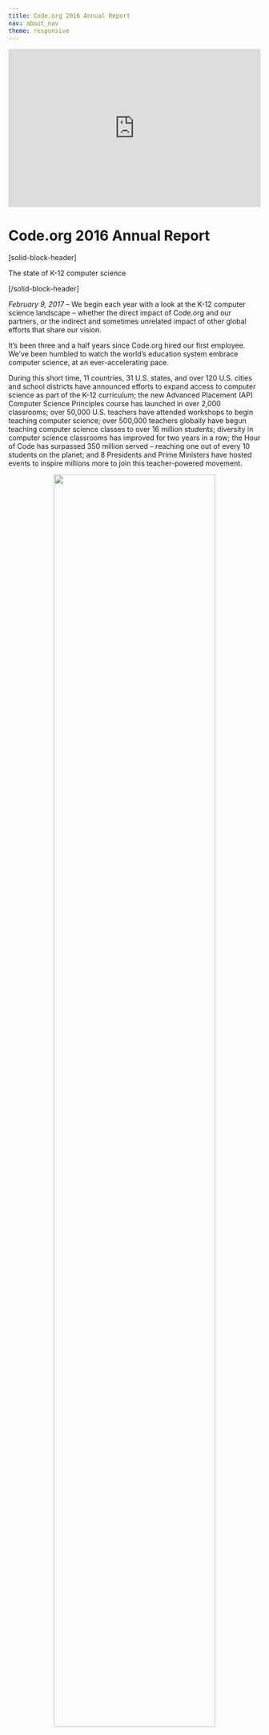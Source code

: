 ```yaml
---
title: Code.org 2016 Annual Report
nav: about_nav
theme: responsive
---
```


<p align="center"><iframe style="max-width: 100%" width="560" height="315" src="https://www.youtube.com/embed/H7vg-YRAGq8" frameborder="0" allowfullscreen></iframe></p>

# Code.org 2016 Annual Report

[solid-block-header]

The state of K-12 computer science

[/solid-block-header]

*February 9, 2017* – We begin each year with a look at the K-12 computer science landscape – whether the direct impact of Code.org and our partners, or the indirect and sometimes unrelated impact of other global efforts that share our vision.

It’s been three and a half years since Code.org hired our first employee. We’ve been humbled to watch the world’s education system embrace computer science, at an ever-accelerating pace. 

During this short time, 11 countries, 31 U.S. states, and over 120 U.S. cities and school districts have announced efforts to expand access to computer science as part of the K-12 curriculum; the new Advanced Placement (AP) Computer Science Principles course has launched in over 2,000 classrooms; over 50,000 U.S. teachers have attended workshops to begin teaching computer science; over 500,000 teachers globally have begun teaching computer science classes to over 16 million students; diversity in computer science classrooms has improved for two years in a row; the Hour of Code has surpassed 350 million served – reaching one out of every 10 students on the planet; and 8 Presidents and Prime Ministers have hosted events to inspire millions more to join this teacher-powered movement.

<p align="center"><img src="/images/AR2016/APstatsyearoveryear.png" width="80%"></p>

To be clear, this isn’t the work of Code.org alone. We’ve had the support of [hundreds of partners](/about/partners), and hundreds of thousands of educators, globally. Many of them began this work years before we existed. The international momentum is led by partners who share our mission in other countries. And in the U.S., this movement has had the bipartisan support of the federal government as well as most state governments. Our largest donors – Microsoft, Facebook, Google, Infosys, and Omidyar Network – deserve special recognition for funding not only Code.org but also the other nonprofits working towards the same goal, globally. We are thankful for all the efforts that share our mission.

When we launched Code.org in 2013, it seemed impossible to change the entire education system. Although we still have a long way to go, 2016 was yet another record year, making us more confident than ever in our ability to realize our vision – **that every student in every school should have the opportunity to learn computer science.**

<br>

[breakoutquote]

[col-33]

<img src="/images/AR2016/best.jpg" width="80%"/>

[/col-33]

[col-66]

“I've never seen a nonprofit have an impact as large as this, in a timeframe as short as this. Just incredible.”

*Charles Best, Founder & CEO, DonorsChoose.org*

[/col-66]

[clearboth]

[/clearboth]
   
[/breakoutquote]

[solid-block-header]

Code.org by the Numbers

[/solid-block-header]

| Code.org Goal | End of 2013 | End of 2014 | End of 2015 | End of 2016 |
| ------------ | ------------- | ------------ | ------------| ------------|
| Inspire students and increase diversity with the Hour of Code | 20 million served | 90M<br>48% female | 195M<br>49% female| 344M<br>49% female|
| Engage classrooms and students in our CS courses. (Total # of  accounts on Code Studio) | 10,000 teachers, 500,000 students | 90,000 teachers, 4M students | 250,000 teachers, 8M students | 495,000 teachers, 16M students|
| Enable students to show “basic coding proficiency” with CS Fundamentals. | N/A | N/A | N/A | 887,840 total<br>365,842 female |
| Improve diversity in CS (measured among students on Code Studio) | N/A | 43% female, 37% African American or Hispanic | 43% female, 37% African American or Hispanic | 45% female, 48% [underrepresented minorities](/diversity), 47% free/reduced meal plans |
| Help school districts implement CS curricula | 10 district partners | 60 district partners | 60 district partners | 41 regional partners (120+ districts) |
| Prepare new CS teachers across grades K-12 | N/A | 4,000 | 20,000 | 52,000 |
| Lead a coalition to set policies supporting CS.<br>Policies changed in: | 5 states | 16 states | 17 states, including $9M in CS funding | [31 states](https://docs.google.com/document/d/1J3TbEQt3SmIWuha7ooBPvlWpiK-pNVIV5uuQEzNzdkE/edit), including $13M in CS funding |
| Go global | 30 languages supported | 34 languages, 7 international partners | 46 langs, 70 intl partners | 50 langs, 100+ intl partners |
| Team size | 14 | 38 | 54 | 59 |

[solid-block-header]

Diversity in our classrooms

[/solid-block-header]

Addressing diversity in K-12 computer science is core to our mission. We all know the technology sector as a whole has a [diversity problem](http://fortune.com/2014/08/29/how-tech-companies-compare-in-employee-diversity/), caused by a variety of factors. Our focus is on one piece of the problem, the education pipeline, where historically only 20~25% of students are female, and 13~15% are underrepresented minorities. By contrast, the students across Code.org classrooms are far more balanced across gender, race, and also socioeconomic status. 

<p align="center"><img src="/images/infographics/fit-800/diversity-courses.png" width="80%"></p>

This is partly because teachers integrate our courses into classrooms that are already diverse, and partly because we incorporate a focus on diversity [throughout our work](/diversity). 

For example, we [published a study](/files/HourOfCodeImpactStudy_Jan2017.pdf) of 8,000 students who took a survey right before and after trying our tutorials. Among female high school students, the number who agreed with the statement “I like computer science” jumped from 55% to 75% from just one session of using Code.org’s Hour of Code activities.
<br><br>

[breakoutquote]

[col-33]

<img src="/images/AR2016/image1.JPG" width="80%"/>

[/col-33]

[col-66]

“Thank you for [this year’s Hour of Code video](https://www.youtube.com/watch?v=ip051U7Rvds). It includes many futbol players that my hispanic students know of and look up to strongly. When they saw the futbol players come on the screen, their faces just exploded with excitement! You could see them mouthing ‘That’s so and so!’ and tapping their friends on their shoulders and saying ‘Do you KNOW who that IS?!’ When it was time for them to start the Hour of Code, they were the first ones to their computers, and were excited to work, all because they saw their role models in the introduction video. It brings tears of happiness to my eyes seeing my students so excited. It’s a spark in them that I have never seen, and that I hope to continue seeing in the future."

*Kenny Courter, Hamilton Crossing Elementary, Georgia*

[/col-66]

[clearboth]

[/clearboth]

[/breakoutquote]

<br/>

As another example, consider our [Computer Science Principles](/educate/csp) course, designed for the new AP Computer Science exam. Traditionally, AP Computer Science is dominated by white and Asian males, with at most 15% underrepresented minorities. In our 512 classrooms, 49% of the students are underrepresented minorities – which adds up to more students than the entire nation’s AP computer science exam participation in 2016.

(Side note: 53% of Code.org’s [staff](/about/team) are women. Our [board and leadership team](/about/leadership) are gender-balanced.)

[solid-block-header]

Our curriculum

[/solid-block-header]

<img src="/images/AR2016/annual-report-gifs.gif" width="100%"/><br><br>

In the 3 years since we launched our Code Studio coding platform, 1/10 of all students on the planet have engaged in our computer science courses, making Code Studio the most broadly used curriculum in computer science. Of course, millions of these students are “drive-by” users. What matters more to us is how many teachers incorporate our lessons into their classrooms, and what their students learn.

<br>

<p align="center"><img src="/images/AR2016/teacher-student-accounts.png" width="80%"/></p>

Measuring by registered students, registered teachers, or monthly activity, Code Studio has doubled in scale in the last 12 months. But instead of measuring logins or page-views, in the last year, we embarked on creating a new metric of success. We began counting students who demonstrate “basic coding proficiency” in our [CS Fundamentals course](/educate/curriculum/elementary-school) using a [definition](/about/evaluation/proficiency) which we created based on student success at coding challenges. The chart below shows how many students demonstrated this proficiency at different levels of difficulty. (This is our first stab at measuring student proficiency, and we have a lot of work to improve it.)

<p align="center"><img src="/images/AR2016/proficiency.png" width="80%"/></p>

The secret behind our growth is simple: teachers recommend our courses to other teachers. One way to measure this is with the [Net Promoter methodology](https://en.wikipedia.org/wiki/Net_Promoter): we score 85 among teachers, which is outstanding. This high score is supported by the testimonials we hear from teachers in classrooms.
<br><br>

[breakoutquote]

[col-33]

<img src="/images/AR2016/kstf_headshot.jpg" width="80%"/>

[/col-33]

[col-66]

“Today’s project was a slam dunk for students. Students came in right away and started talking about the project before the bell ever rang. In fact, when I tried to ‘start’ the class – most of the students that I was trying to quiet were actually talking about the project.”

*Kaitie O'Bryan, Mounds View High School, Minnesota*

[/col-66]

[clearboth]

[/clearboth]

[/breakoutquote]

[solid-block-header]

Computer Science Principles

[/solid-block-header]

<p align="center"><img src="/images/AR2016/african-sunset.gif" width="80%"></p>

<p align="center"><strong>Example high school classroom project, using turtle-drawing commands</strong></p>

In the 2016-17 school year, we formally launched our [App Lab](/educate/applab) app-making tool, and began scaling our new College Board endorsed [Computer Science Principles](/educate/csp) course to prepare for a new AP exam. Computer science is already the fastest-growing AP course offered by the College Board, having almost doubled since Code.org launched. With this year’s new exam, 2017 is poised to be its biggest year yet. There are 2,600 schools participating in the new exam, according to the College Board audit. Among schools using College Board endorsed curricula, 55% are using Code.org’s [CS Principles](/educate/csp) course.

More than 75,000 students have interacted with our [CS Principles](/educate/csp) course this school year. Our focus is the 512 classrooms of teachers in our professional learning program.

These classrooms have 18,615 students enrolled, of which 5,721 are female students, and 9,083 are underrepresented minorities. If these students all take the exam, we have the opportunity to double the number of underrepresented minorities in AP computer science in just one year.

<p align="center"><img src="/images/AR2016/AP_double_URMs.jpg" width="80%"></p>

[breakoutquote]

[col-33]

<img src="/images/AR2016/justinfeller.jpg" width="80%">

[/col-33]

[col-66]

“We need more of this. Education needs more of this. 

‘This is crazy fun, Mr Feller. I’m pretty much going to tell all of my friends to take this class.’ That’s from one of my AP CS Principles students.

Thank you for developing the curriculum that you have developed. Thank you for ACTUALLY having a very profound effect on education instead of just saying you wanted to do it.” 

*Justin Feller, CS Teacher, South Broward High School, Florida*

[/col-66]

[clearboth]

[/clearboth]

[/breakoutquote]

[solid-block-header]

Our work with America's educators & schools

[/solid-block-header]

<img src="/images/AR2016/plc.png" width="100%">

In 2016 Code.org’s professional learning and school outreach programs accelerated in every dimension. We hosted 4 large professional learning conferences for educators, with stellar feedback.  And we grew our network of regional partners and expert facilitators – this network will provide the backbone for the future growth of K-12 computer science.

### Our professional learning network: over 40 regional partners, 400 expert facilitators

<p align="center"><img src="/images/AR2016/regionalmap.png" width="80%"></p>

And above all, across all our programs, we passed a new milestone: 52,000 computer science teachers have been prepared by Code.org. 

<p align="center"><strong>52,000 computer science teachers prepared by Code.org</storng></p>

<p align="center"><img src="/images/AR2016/teacherstrained.png" width="80%"></p>

Most of these are elementary school teachers who will begin teaching 10-20 hours of computer science per year. But thousands of them are high school teachers teaching a year-long computer science class. More importantly, the feedback from our professional learning workshops is uniformly fantastic. The vast majority of teachers attending these workshops [rank them](/files/EvaluationReport2015-16.pdf) the “best professional development” they’ve ever experienced. This is partly because America’s teachers want to learn and teach computer science, and partly because of the amazing passion of our expert facilitators.

<br>

[breakoutquote]

[col-33]

<img src="/images/AR2016/Renee-Coley-225x300.jpg" width="80%"/>

[/col-33]

[col-66]

“I do not have a computer science background. I went through the training pilot for CS Discoveries. I would change nothing about the training. It was an incredible experience, and I felt valued and respected as a teacher and facilitator. I would absolutely recommend anything Code.org has to offer to any teacher. Period. The lesson plans are incredible.”

*[Renee Coley](http://www.osln.org/2017/01/ask-a-teacher-what-are-code-org-trainings-really-like/), English teacher, Hannah Ashton Middle School, Ohio*

[/col-66]

[clearboth]

[/clearboth]

[/breakoutquote]

[solid-block-header]

31 states are embracing computer science

[/solid-block-header]

While most of Code.org’s staff and resources are focused on implementing computer science programs in schools, we have a small, crack team working on changing government policies to support, expand, and sustain K-12 computer science. This effort wouldn’t be possible without our coalition partners (especially Microsoft and the College Board), and our many local champions deserve the real credit for driving local change.

Our state policy work focuses on [9 ideas we urge every state to consider](/files/Making_CS_Fundamental.pdf). Below, we highlight our impact across 3 of these that are easiest to measure.

| Policy area | Policy changed since 2013 |
| -------- | -------- |
| **High school graduation policy**<br>States that have changed policies to allow rigorous CS courses to satisfy core high school graduation requirements | AL, AZ, AR, CA, CO, FL, ID, IL, KY, LA, MD, MN, NH, NJ, NY, OH, PA, TN, VA, WA, WV, WI |
| **Establishing state-level standards for CS**<br>States that have developed or are in the process of developing state education standards for computer science | AR, CA, CO, FL, ID, IN, MA, NJ, SC, TX, VA, WA, WI, and WV.<br>States that are evaluating developing standards: AL, DE, MD, MT, OK, and RI. |
| **Funding for CS**<br>States that have allocated funding specifically to K-12 computer science | AR, AZ, GA, ID, MA, RI, UT, VA, WA.<br>These states have allocated $13.01M in total|
<br>
Throughout 2016 we saw growing momentum for computer science among local governments beyond just the policy measures listed above. Chicago Public Schools [became](http://blog.code.org/post/139928349283/chicago-just-became-the-first-us-city-to-make) the first major school district to make computer science a graduation requirement for all students.  The US Conference of Mayors proposed a resolution (sponsored by the mayors of New York, Los Angeles, Chicago, San Francisco, and Baltimore) to expand computer science in schools.   

Last but not least, we launched the [Governors for CS](http://www.governorsforcs.org/) partnership, bringing together the governors of Arkansas, Washington, Rhode Island, Iowa, Virginia, Idaho, and Nevada to build plans for K-12 computer science with more governors to join in 2017.

<p align="center"><iframe style="max-width: 100%" width="560" height="315" src="https://www.youtube.com/embed/dW6XrckpA94" frameborder="0" allowfullscreen></iframe></p>

[solid-block-header]

The K-12 Computer Science Framework

[/solid-block-header]

After over a year of work by fourteen states and four school districts, dozens of writers and advisors, and leaders in corporate, nonprofit, and education sectors, the [K-12 Computer Science Framework](https://k12cs.org/) was launched in October with [broad support](https://k12cs.org/statements-of-support/).

The framework offers a set of guidelines that could be used to inform the development of standards, curriculum, and computer science pathways, and also help school systems build capacity for teaching computer science.

<p align="center"><iframe style="max-width: 100%" width="560" height="315" src="https://www.youtube.com/embed/CD0EIGfr950" frameborder="0" allowfullscreen></iframe></p>

The impact of all the experts and organizations who came together to create the Framework will be felt for years to come. In December, we hosted 22 state teams to plan implementation work, and we will continue similar convenings to build on the momentum. In addition, in 2016, ETS announced it will create a new Praxis exam for credentialing teachers in computer science, and Pearson is working on a similar exam – both informed by the Framework.

<br>

[breakoutquote]

[col-33]

<img src="/images/AR2016/caseybethel.jpg" width="80%"/>

[/col-33]

[col-66]

“I started as one of the teachers who knew the least about CS. I never taught it or learned it myself. But the support I got from all over, and the ease of the curriculum, made me more engaged. Now I am equipped to start teaching it.”

*Casey Bethel, now teaching [CS Principles](/educate/csp) at New Manchester High School, Georgia*

[/col-66]

[clearboth]

[/clearboth]

[/breakoutquote]

[solid-block-header]

The global picture and the Hour of Code

[/solid-block-header]

<img src="/images/AR2016/hourofcode.png" width="100%">

2016 was the biggest year ever for the [Hour of Code](https://hourofcode.com/), which has now surpassed 350 million “served.” This year, Code.org handed important reins of the campaign to the education community: We gave a [committee](https://csedweek.org/about/advisory-committee) and [review board](https://hourofcode.com/us/review-committee) the responsibility of setting the [guidelines](https://hourofcode.com/us/activity-guidelines) and rating the recommended [activities](http://hourofcode.com/learn).

Hundreds of global nonprofits, corporations, and government agencies supported the campaign. From the new tutorials launched by Disney, Microsoft, and Google, to the activities and promotions hosted at Facebook offices and Apple stores, to the thousands of industry volunteers from other companies, the collaboration was amazing. Our own web site hummed along more smoothly than ever, thanks to the support of Amazon Web Services. 

<p align="center"><iframe style="max-width: 100%" width="560" height="315" src="https://www.youtube.com/embed/8QwT58VTj_g" frameborder="0" allowfullscreen></iframe></p>

The global campaign was [launched by Canadian Prime Minister Justin Trudeau](https://www.youtube.com/watch?v=8QwT58VTj_g). And the world’s greatest athletes supported this year’s Hour of Code with a special [inspirational video](https://www.youtube.com/watch?v=ip051U7Rvds) for students. 

### Presidents and prime ministers rally around the Hour of Code

Eight presidents and prime ministers around the world have now hosted symbolic events to inspire students and educators to try computer science. 

<p align="center"><img src="/images/AR2016/worldleaders.png" width="100%"></p>

<br>

The global Hour of Code campaign has established [Computer Science Education Week](https://csedweek.org/) as a fixture in hundreds of thousands of schools, each year recruiting tens of millions of new students and hundreds of thousands of teachers to try computer science. The work of our global partners has also helped build global momentum for computer science. 

In 2016, Japan, Malaysia, New Zealand, Ireland, British Columbia, and Nova Scotia followed the lead set by UK, South Korea, Saudi Arabia, Argentina, Australia, and Italy to announce plans to integrate computer science into national curriculum. (See [status of global CS efforts](https://docs.google.com/document/d/1H171Mu2RKzD9Qvp38sjKu1vuXX524XqdHtUf0BFzpWI/edit))

[solid-block-header]

Obama's CS for All push and what comes after?

[/solid-block-header]

Last but certainly not least, the biggest headline in computer science in 2016 was the Obama administration’s announcement of [Computer Science for All](https://www.whitehouse.gov/blog/2016/01/30/computer-science-all). The President [announced](https://www.youtube.com/watch?v=8sthaV8ddJ4) that “in the new economy, computer science isn’t an optional skill, it’s a basic skill.” The announcement was coupled with a $4 billion proposal for Federal funding.

Although the headline funding of [CS for All](https://www.whitehouse.gov/blog/2016/01/30/computer-science-all) didn’t pan out, the bully pulpit played an important role to accelerate this movement. The White House helped amplify and celebrate the work of the computer science community, and President Obama’s [personal support](https://youtu.be/AI_dayIQWV4) for Code.org has been invaluable to the movement’s international growth. Local efforts such as [CS4RI](http://www.cs4ri.org/), [CS4NH](http://www.cs4nh.org/), [CS4TX](http://cs4tx.org/) have sprung up in response and will serve as new rallying cries for the movement.

Meanwhile, Congress unanimously [authorized](https://www.change.org/p/offer-computer-science-in-our-public-schools-csforall/u/18858341?tk=M7RYAN4jEP5jw3mCqm27nIEaVS8B4vUyGNJazbNUQDQ&utm_source=petition_update&utm_medium=email) long-term NSF funding for computer science research which has provided foundational guidance and support to many efforts in the space. NSF funding has established new CS courses in hundreds of classrooms: 5~10% of all new CS teachers prepared this decade were funded by the NSF, and ~19% of all AP CS Principles teachers are teaching NSF-funded curricula. We’re thankful to the bipartisan leadership of the Representatives and Senators who supported continuing this work.

Of course, together with the new [CS Education Coalition](http://www.csecoalition.org/), we will continue advocating for federal funding for computer science. Although most of the last few years’ progress to expand computer science in U.S. schools have been funded by private donors and state governments, an injection of federal funding would greatly accelerate these efforts.

Code.org recently penned a [memo for the Trump administration](https://www.linkedin.com/pulse/trillion-dollar-opportunity-america-hadi-partovi) laying out a very simple case:

- Computing occupations are the [#1 source of all new wages](http://blog.code.org/post/144206906013/computing-occupations-are-now-the-1-source-of-new) in the U.S.
- Computer science is the 3rd [subject students like the most](https://www.linkedin.com/pulse/what-classes-do-students-like-most-hadi-partovi) (behind art and dance)
- Yet [most schools don’t teach computer science](http://csedu.gallup.com/home.aspx)
- With [500,000 of the best-paying jobs in the world currently unfilled](/promote), addressing this problem is a trillion-dollar opportunity for the United States.

In 2016, Fortune 500 CEOs, 27 governors, and top education leaders [joined forces](http://change.org/computerscience) to call for federal funding to address this. In 2017, thanks to the leadership of champions from both parties, we are as hopeful as ever that this goal is within reach.

With yet another year of growth, we are more confident than ever in the strength and momentum behind the computer science movement, not just in the United States, but globally. Hundreds of thousands of worldwide educators have decided that every student in every school deserves the opportunity to learn computer science. 

The strength of this movement lies in the inspirational commitment of these teachers and educators. The nonprofits, philanthropists, and local governments who support them will continue and even accelerate our work in 2017 and beyond.

Hadi Partovi, Code.org


<hr>


## Finances


For calendar year 2016 our total expenses were $19.3 million. The chart below shows how this money was spent, according to audited financials.

<img src="/images/AR2016/expensespie.png" width="100%">


The table below shows the total cost breakdown of our headline achievements since founding.
 
| Areas of effort / Achievements in 2013 - 2016 | Fully-loaded cost (including admin) |
| ----------- | ----------- |
| **Marketing:** Hour of Code campaign, 350M served, reaching 10% of students globally, with events in 196 countries. 48% female participation | $8 million |
| **Curriculum + Code Studio learning platform:** ~300 hours of coursework created, 500,000 teacher accounts. 16 million student accounts. 45% female, 48% underrepresented minorities | $14.2 million |
| **Partnership + professional learning:** 41 [regional partners](/educate/regional-partner) and 400 facilitators who have prepared 52,000 new CS teachers across grades K-12. ($6.8M spent on grades K-5, $13.2M on grades 6-12)| $20 million |
| **Government affairs:** Policies changed in 31 states, $13M in state budgets allocated to CS, 3 Federal bills recognize CS. | $3.3 million |
| TOTAL SPENT (2013-2016) | $45.5 million |


## Other reports

* See the [2016 Hour of Code Impact Study](/files/HourOfCodeImpactStudy_Jan2017.pdf)
* See the [2015-16 Code.org Evaluation Report](/files/EvaluationReport2015-16.pdf)
* See the [2015 Annual Report](/about/2015)
* See the [2015 Hour of Code Impact Report](/about/evaluation/hourofcode)
* See the [2014-15 Evaluation Report](/about/evaluation)
* See the [2014 Annual Report](/about/2014)



## Our generous donors


<%= view :donors %>






